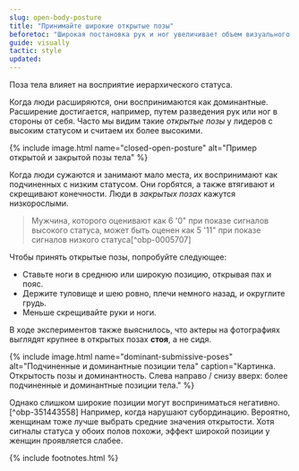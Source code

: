 ```yaml
---
slug: open-body-posture
title: "Принимайте широкие открытые позы"
beforetoc: "Широкая постановка рук и ног увеличивает объем визуального пространства, занимаемого телом, что ведет к переоценке роста."
guide: visually
tactic: style
updated:
---
```

Поза тела влияет на восприятие иерархического статуса.

Когда люди расширяются, они воспринимаются как доминантные. Расширение достигается, например, путем разведения рук или ног в стороны от себя. Часто мы видим такие *открытые позы* у лидеров с высоким статусом и считаем их более высокими.

{% include image.html name="closed-open-posture" alt="Пример открытой и закрытой позы тела" %}

Когда люди сужаются и занимают мало места, их воспринимают как подчиненных с низким статусом. Они горбятся, а также втягивают и скрещивают конечности. Люди в *закрытых позах* кажутся низкорослыми.

> Мужчина, которого оценивают как 6 '0" при показе сигналов высокого статуса, может быть оценен как 5 '11" при показе сигналов низкого статуса[^obp-0005707]

Чтобы принять открытые позы, попробуйте следующее:

- Ставьте ноги в среднюю или широкую позицию, открывая пах и пояс.
- Держите туловище и шею ровно, плечи немного назад, и округлите грудь.
- Меньше скрещивайте руки и ноги.

В ходе экспериментов также выяснилось, что актеры на фотографиях выглядят крупнее в открытых позах **стоя**, а не сидя.

{% include image.html name="dominant-submissive-poses" alt="Подчиненные и доминантные позиции тела" caption="Картинка. Открытость позы и доминантность. Слева направо / снизу вверх: более подчиненные и доминантные позиции тела." %}

Однако слишком широкие позиции могут восприниматься негативно.[^obp-351443558] Например, когда нарушают субординацию. Вероятно, женщинам тоже лучше выбрать средние значения открытости. Хотя сигналы статуса у обоих полов похожи, эффект широкой позиции у женщин проявляется слабее.

{% include footnotes.html %}
